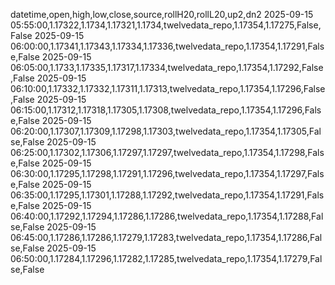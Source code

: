datetime,open,high,low,close,source,rollH20,rollL20,up2,dn2
2025-09-15 05:55:00,1.17322,1.1734,1.17321,1.1734,twelvedata_repo,1.17354,1.17275,False,False
2025-09-15 06:00:00,1.17341,1.17343,1.17334,1.17336,twelvedata_repo,1.17354,1.17291,False,False
2025-09-15 06:05:00,1.1733,1.17335,1.17317,1.17334,twelvedata_repo,1.17354,1.17292,False,False
2025-09-15 06:10:00,1.17332,1.17332,1.17311,1.17313,twelvedata_repo,1.17354,1.17296,False,False
2025-09-15 06:15:00,1.17312,1.17318,1.17305,1.17308,twelvedata_repo,1.17354,1.17296,False,False
2025-09-15 06:20:00,1.17307,1.17309,1.17298,1.17303,twelvedata_repo,1.17354,1.17305,False,False
2025-09-15 06:25:00,1.17302,1.17306,1.17297,1.17297,twelvedata_repo,1.17354,1.17298,False,False
2025-09-15 06:30:00,1.17295,1.17298,1.17291,1.17296,twelvedata_repo,1.17354,1.17297,False,False
2025-09-15 06:35:00,1.17295,1.17301,1.17288,1.17292,twelvedata_repo,1.17354,1.17291,False,False
2025-09-15 06:40:00,1.17292,1.17294,1.17286,1.17286,twelvedata_repo,1.17354,1.17288,False,False
2025-09-15 06:45:00,1.17286,1.17286,1.17279,1.17283,twelvedata_repo,1.17354,1.17286,False,False
2025-09-15 06:50:00,1.17284,1.17296,1.17282,1.17285,twelvedata_repo,1.17354,1.17279,False,False
